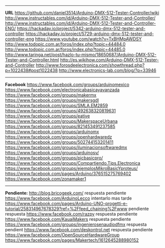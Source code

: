 ***

**URL**
https://github.com/daniel3514/Arduino-DMX-512-Tester-Controller/wiki
http://www.instructables.com/id/Arduino-DMX-512-Tester-and-Controller/
http://www.instructables.com/id/Arduino-DMX-512-Tester-and-Controller-ENG/
https://hackaday.io/project/5342-arduino-dmx-512-tester-and-controller
https://hackaday.io/project/5729-arduino-dmx-512-tester-and-controller-eng
https://www.youtube.com/watch?v=TxBHMpAWDSY
http://www.todopic.com.ar/foros/index.php?topic=44484.0
http://www.todopic.com.ar/foros/index.php?topic=44485.0
http://www.taringa.net/post/hazlo-tu-mismo/18650687/Arduino-DMX-512-Tester-and-Controller.html
http://es.wikihow.com/Arduino-DMX-512-Tester-and-Controller
http://www.forosdeelectronica.com/showthread.php?p=1022438#post1022438
http://www.electronics-lab.com/blog/?p=33946

***

**Facebook**
https://www.facebook.com/groups/arduinomexico
https://www.facebook.com/electronicabasicayavanzada
https://www.facebook.com/groups/makermx
https://www.facebook.com/groups/makersgdl
https://www.facebook.com/groups/SMLA.EM2859
https://www.facebook.com/groups/492638320819631
https://www.facebook.com/groups/eative
https://www.facebook.com/groups/MakerspaceUrbana
https://www.facebook.com/groups/821453491237585
https://www.facebook.com/groups/arduinomx
https://www.facebook.com/groups/openhardwaredz
https://www.facebook.com/groups/502744153201411
https://www.facebook.com/groups/iluminacionsoftwaredmx
https://www.facebook.com/groups/arduinosv/
https://www.facebook.com/groups/picbasicpro/
https://www.facebook.com/groups/Compartiendo.Tips.Electronica
https://www.facebook.com/groups/ejemplosMikroBasicYproteus/
https://www.facebook.com/pages/Arduino/376515275769402
https://www.facebook.com/zonamaker1

***

**Pendiente:**
http://blog.bricogeek.com/	respuesta pendiente
https://www.facebook.com/ArduinoLecco	intentarlo mas tarde
https://www.facebook.com/pages/Arduino-UNO-progetti-e-tutorial/258314967678329?ref=%2Ffeed_chaining%2Fwww	pendiente respuesta
https://www.facebook.com/razpy		respuesta pendiente
https://www.facebook.com/KauaiMakers	respuesta pendiente
https://www.facebook.com/groups/ingenierosenaudiodfmx	respuesta pendient
https://www.facebook.com/deskontrol.net		respuesta pendiente
https://www.facebook.com/OpenSourceHardwareGroup
https://www.facebook.com/pages/Makertech/1612645288980152


